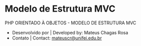 # Modelo de Estrutura MVC
PHP ORIENTADO À OBJETOS - MODELO DE ESTRUTURA MVC

- Desenvolvido por | Developed by: Mateus Chagas Rosa
- Contato | Contact: mateuscr@unifei.edu.br
